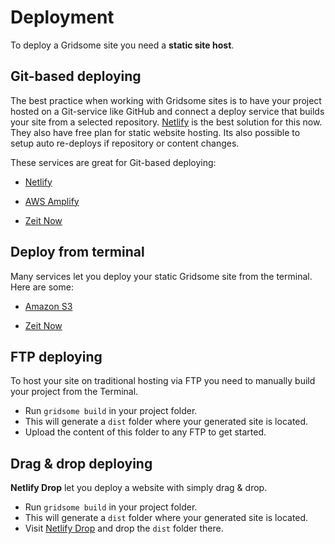 # Deployment

To deploy a Gridsome site you need a **static site host**.

## Git-based deploying

The best practice when working with Gridsome sites is to have your project hosted on a Git-service like GitHub and connect a deploy service that builds your site from a selected repository. [Netlify](//www.netlify.com/) is the best solution for this now. They also have free plan for static website hosting. Its also possible to setup auto re-deploys if repository or content changes.


These services are great for Git-based deploying:

- [Netlify](/docs/deploy-to-netlify)

- [AWS Amplify](/docs/deploy-to-amplify)

- [Zeit Now](/docs/deploy-to-zeit-now)


## Deploy from terminal
Many services let you deploy your static Gridsome site from the terminal. Here are some:

- [Amazon S3](/docs/deploy-to-amazon-s3)

- [Zeit Now](/docs/deploy-to-zeit-now)


## FTP deploying

To host your site on traditional hosting via FTP you need to manually build your project from the Terminal.

- Run `gridsome build` in your project folder.
- This will generate a `dist` folder where your generated site is located.
- Upload the content of this folder to any FTP to get started.

## Drag & drop deploying

**Netlify Drop** let you deploy a website with simply drag & drop.

- Run `gridsome build` in your project folder.
- This will generate a `dist` folder where your generated site is located.
- Visit [Netlify Drop](https://app.netlify.com/drop) and drop the `dist` folder there.

